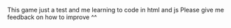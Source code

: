 This game just a test and me learning to code in html and js
Please give me feedback on how to improve ^^
